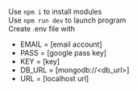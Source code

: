 Use `npm i` to install modules <br/>
Use `npm run dev` to launch program <br/>
Create .env file with 
* EMAIL = [email account]
* PASS = [google pass key]
* KEY = [key]
* DB_URL = [mongodb://<db_url>]
* URL = [localhost url]
